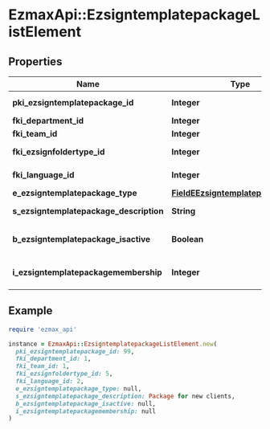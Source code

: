 # EzmaxApi::EzsigntemplatepackageListElement

## Properties

| Name | Type | Description | Notes |
| ---- | ---- | ----------- | ----- |
| **pki_ezsigntemplatepackage_id** | **Integer** | The unique ID of the Ezsigntemplatepackage |  |
| **fki_department_id** | **Integer** | The unique ID of the Department. |  |
| **fki_team_id** | **Integer** | The unique ID of the Team |  |
| **fki_ezsignfoldertype_id** | **Integer** | The unique ID of the Ezsignfoldertype. |  |
| **fki_language_id** | **Integer** | The unique ID of the Language.  Valid values:  |Value|Description| |-|-| |1|French| |2|English| |  |
| **e_ezsigntemplatepackage_type** | [**FieldEEzsigntemplatepackageType**](FieldEEzsigntemplatepackageType.md) |  |  |
| **s_ezsigntemplatepackage_description** | **String** | The description of the Ezsigntemplatepackage |  |
| **b_ezsigntemplatepackage_isactive** | **Boolean** | Whether the Ezsigntemplatepackage is active or not |  |
| **i_ezsigntemplatepackagemembership** | **Integer** | The total number of Ezsigntemplatepackagemembership in the Ezsigntemplatepackage |  |

## Example

```ruby
require 'ezmax_api'

instance = EzmaxApi::EzsigntemplatepackageListElement.new(
  pki_ezsigntemplatepackage_id: 99,
  fki_department_id: 1,
  fki_team_id: 1,
  fki_ezsignfoldertype_id: 5,
  fki_language_id: 2,
  e_ezsigntemplatepackage_type: null,
  s_ezsigntemplatepackage_description: Package for new clients,
  b_ezsigntemplatepackage_isactive: null,
  i_ezsigntemplatepackagemembership: null
)
```

